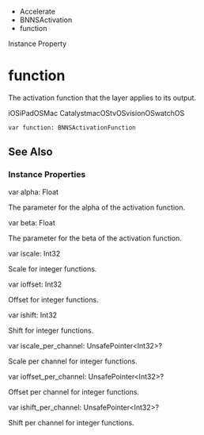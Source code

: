 

- Accelerate
- BNNSActivation
-  function 

Instance Property

# function

The activation function that the layer applies to its output.

iOSiPadOSMac CatalystmacOStvOSvisionOSwatchOS

``` source
var function: BNNSActivationFunction
```

## See Also

### Instance Properties

var alpha: Float

The parameter for the alpha of the activation function.

var beta: Float

The parameter for the beta of the activation function.

var iscale: Int32

Scale for integer functions.

var ioffset: Int32

Offset for integer functions.

var ishift: Int32

Shift for integer functions.

var iscale_per_channel: UnsafePointer&lt;Int32>?

Scale per channel for integer functions.

var ioffset_per_channel: UnsafePointer&lt;Int32>?

Offset per channel for integer functions.

var ishift_per_channel: UnsafePointer&lt;Int32>?

Shift per channel for integer functions.

